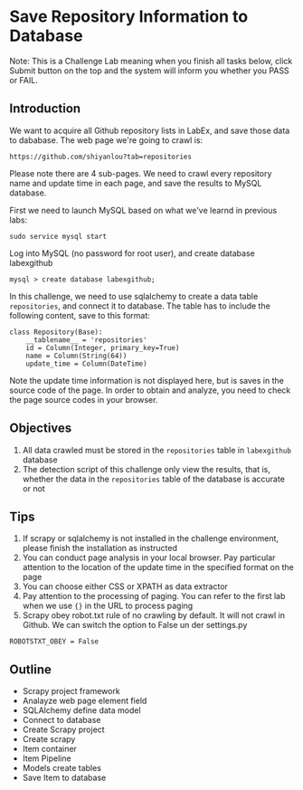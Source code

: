 # Save Repository Information to Database



Note: This is a Challenge Lab meaning when you finish all tasks below, click Submit button on the top and the system will inform you whether you PASS or FAIL. 

## Introduction

We want to acquire all Github repository lists in LabEx, and save those data to dababase. The web page we're going to crawl is: 

```
https://github.com/shiyanlou?tab=repositories
```

Please note there are 4 sub-pages. We need to crawl every repository name and update time in each page, and save the results to MySQL database.

First we need to launch MySQL based on what we've learnd in previous labs:

```
sudo service mysql start
```

Log into MySQL (no password for root user), and create database labexgithub

```
mysql > create database labexgithub;
```

In this challenge, we need to use sqlalchemy to create a data table `repositories`, and connect it to database. The table has to include the following content, save to this format: 

```
class Repository(Base):
    __tablename__ = 'repositories'
    id = Column(Integer, primary_key=True)
    name = Column(String(64))
    update_time = Column(DateTime)
```

Note the update time information is not displayed here, but is saves in the source code of the page. In order to obtain and analyze, you need to check the page source codes in your browser.

## Objectives

1. All data crawled must be stored in the `repositories` table in `labexgithub` database
2. The detection script of this challenge only view the results, that is, whether the data in the `repositories` table of the database is accurate or not

## Tips

1. If scrapy or sqlalchemy is not installed in the challenge environment, please finish the installation as instructed
2. You can conduct page analysis in your local browser. Pay particular attention to the location of the update time in the specified format on the page
3. You can choose either CSS or XPATH as data extractor
4. Pay attention to the processing of paging. You can refer to the first lab when we use `{}` in the URL to process paging
5. Scrapy obey robot.txt rule of no crawling by default. It will not crawl in Github. We can switch the option to False un der settings.py

```
ROBOTSTXT_OBEY = False
```

## Outline

- Scrapy project framework
- Analayze web page element field
- SQLAlchemy define data model
- Connect to database
- Create Scrapy project
- Create scrapy
- Item container
- Item Pipeline
- Models create tables
- Save Item to database